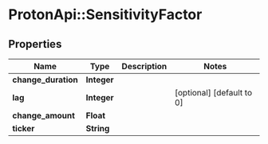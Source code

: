 # ProtonApi::SensitivityFactor

## Properties
Name | Type | Description | Notes
------------ | ------------- | ------------- | -------------
**change_duration** | **Integer** |  | 
**lag** | **Integer** |  | [optional] [default to 0]
**change_amount** | **Float** |  | 
**ticker** | **String** |  | 


